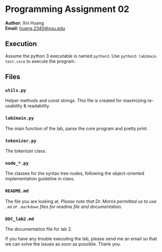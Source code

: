# Programming Assignment 02
**Author:** Xin Huang  
**Email:** huang.2340@osu.edu

## Execution
Assume the python 3 executable is named `python3`. Use `python3 lab2main
test.core` to execute the program.

## Files

### `utils.py`
Helper methods and const strings. This file is created for maximizing
re-usability & readability.

### `lab2main.py`
The main function of the lab, parse the core program and pretty print.

### `tokenizer.py`
The tokenizer class.

### `node_*.py`
The classes for the syntax tree nodes, following the object-oriented
implementation guideline in class.

### `README.md`
The file you are looking at. *Please note that Dr. Morris permitted us
to use `.md` or `.markdown` files for readme file and documentation.*

### `DOC_lab2.md`
The documentation file for lab 2.



If you have any trouble executing the lab, please send me an email so
 that we can solve the issues as soon as possible. Thank you.